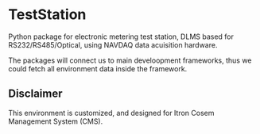 # TestStation
Python package for electronic metering test station, DLMS based for RS232/RS485/Optical, using NAVDAQ data acuisition hardware.

The packages will connect us to main develoopment frameworks, thus we could fetch all environment data inside the framework.

## Disclaimer
This environment is customized, and designed for Itron Cosem Management System (CMS).
